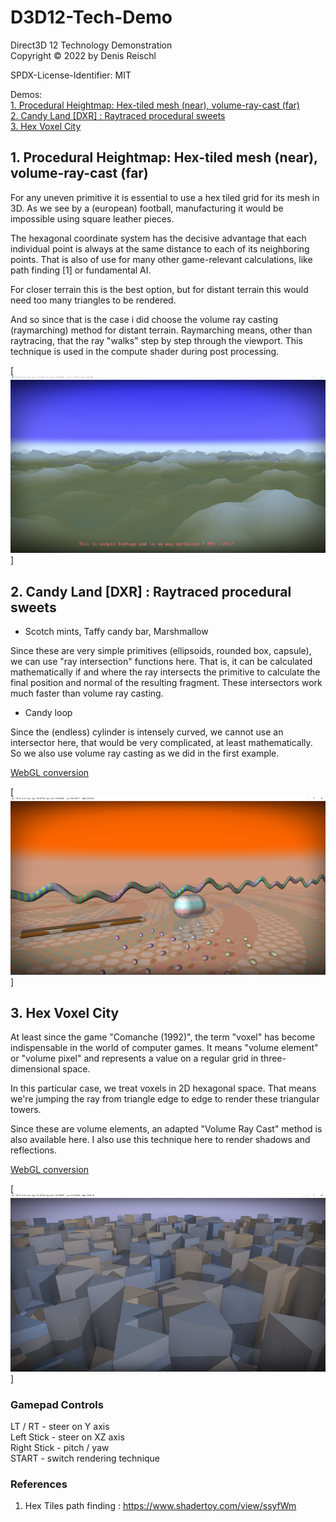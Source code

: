 # D3D12-Tech-Demo
Direct3D 12 Technology Demonstration<br>
Copyright © 2022 by Denis Reischl<br>

SPDX-License-Identifier: MIT<br>

Demos:  
[1. Procedural Heightmap: Hex-tiled mesh (near), volume-ray-cast (far)](#demo1) <br>
[2. Candy Land [DXR] : Raytraced procedural sweets](#demo2) <br>
[3. Hex Voxel City](#demo3) <br>
    
<a name="demo1"/>

## 1. Procedural Heightmap: Hex-tiled mesh (near), volume-ray-cast (far)

For any uneven primitive it is essential to use a hex tiled grid for its mesh in 3D. As we see by a (european) football, manufacturing it would be impossible using square leather pieces.

The hexagonal coordinate system has the decisive advantage that each individual point is always at the same distance to each of its neighboring points. That is also of use for many other game-relevant calculations, like path finding [1] or fundamental AI.

For closer terrain this is the best option, but for distant terrain this would need too many triangles to be rendered.

And so since that is the case i did choose the volume ray casting (raymarching) method for distant terrain. Raymarching means, other than raytracing, that the ray "walks" step by step through the viewport. This technique is used in the compute shader during post processing.

[<img src="https://github.com/EisernSchild/D3D12-Tech-Demo/blob/main/media/Proc_heightmap_01.PNG">]

<a name="demo2"/>

## 2. Candy Land [DXR] : Raytraced procedural sweets

* Scotch mints, Taffy candy bar, Marshmallow

Since these are very simple primitives (ellipsoids, rounded box, capsule), we can use "ray intersection" functions here. That is, it can be calculated mathematically if and where the ray intersects the primitive to calculate the final position and normal of the resulting fragment. These intersectors work much faster than volume ray casting.

* Candy loop

Since the (endless) cylinder is intensely curved, we cannot use an intersector here, that would be very complicated, at least mathematically. So we also use volume ray casting as we did in the first example.

[WebGL conversion](https://www.shadertoy.com/view/fdKfDc "Shadertoy") <br>

[<img src="https://github.com/EisernSchild/D3D12-Tech-Demo/blob/main/media/Candy_land_03.PNG">]

<a name="demo3"/>

## 3. Hex Voxel City

At least since the game "Comanche (1992)", the term "voxel" has become indispensable in the world of computer games. It means "volume element" or "volume pixel" and represents a value on a regular grid in three-dimensional space.

In this particular case, we treat voxels in 2D hexagonal space. That means we're jumping the ray from triangle edge to edge to render these triangular towers.

Since these are volume elements, an adapted "Volume Ray Cast" method is also available here. I also use this technique here to render shadows and reflections.

[WebGL conversion](https://www.shadertoy.com/view/fl3cDr "Shadertoy") <br>

[<img src="https://github.com/EisernSchild/D3D12-Tech-Demo/blob/main/media/Hex_city_01.PNG">]

### Gamepad Controls

LT / RT - steer on Y axis<br>
Left Stick - steer on XZ axis<br>
Right Stick - pitch / yaw<br>
START - switch rendering technique<br>

### References

1. Hex Tiles path finding : https://www.shadertoy.com/view/ssyfWm <br>
